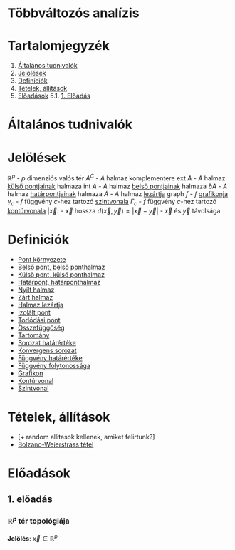 # Többváltozós analízis

# Tartalomjegyzék
1. [Általános tudnivalók](#általános-tudnivalók)
2. [Jelölések](#jelölések)
3. [Definíciók](#definiciók)
4. [Tételek, állítások](#tételek-állítások)
5. [Előadások](#előadások)
    5.1. [1. Előadás](#1-előadás)

# Általános tudnivalók

# Jelölések
$\mathbb{R}^p$ - $p$ dimenziós valós tér
$A^C$ - $A$ halmaz komplementere
$\text{ext } A$ - $A$ halmaz [külső pontjainak](kulso-pont.md) halmaza
$\text{int } A$ - $A$ halmaz [belső pontjainak](belso-pont.md) halmaza
$\partial A$ - $A$ halmaz [határpontjainak](hatarpont.md) halmaza
$\bar{A}$ - $A$ halmaz [lezártja](halmaz-lezartja.md)
$\text{graph } f$ - $f$ [grafikonja](grafikon.md)
$\gamma_c$ - $f$ függvény $c$-hez tartozó [szintvonala](szintvonal.md)
$\Gamma_c$ - $f$ függvény $c$-hez tartozó [kontúrvonala](konturvonal.md)
$|\vec{x}|$ - $\vec{x}$ hossza
$d(\vec{x}, \vec{y})=|\vec{x}-\vec{y}|$ - $\vec{x}$ és $\vec{y}$ távolsága


# Definiciók
* [Pont környezete](kornyezet.md)
* [Belső pont, belső ponthalmaz](belso-pont.md)
* [Külső pont, külső ponthalmaz](kulso-pont.md)
* [Határpont, határponthalmaz](hatarpont.md)
* [Nyílt halmaz](nyilt-halmaz.md)
* [Zárt halmaz](zart-halmaz.md)
* [Halmaz lezártja](halmaz-lezartja.md)
* [Izolált pont](izolalt-pont.md)
* [Torlódási pont](torlodasi-pont.md)
* [Összefüggőség](osszefuggoseg.md)
* [Tartomány](tartomany.md)
* [Sorozat határértéke](sorozat-hatarerteke.md)
* [Konvergens sorozat](konvergens-sorozat.md)
* [Függvény határértéke](fuggveny-hatarerteke.md)
* [Függvény folytonossága](fuggveny-folytonossaga.md)
* [Grafikon](grafikon.md)
* [Kontúrvonal](konturvonal.md)
* [Szintvonal](szintvonal.md)



# Tételek, állítások
* [+ random allitasok kellenek, amiket felirtunk?]
* [Bolzano-Weierstrass tétel](bolzano-weierstrass.md)

# Előadások

## 1. előadás

### $\mathbb{R}^p$ tér topológiája
**Jelölés**: $\vec{x} \in \mathbb{R}^p$